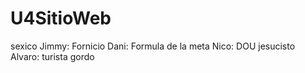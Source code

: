 # U4SitioWeb
sexico
Jimmy: Fornicio
Dani: Formula de la meta
Nico: DOU jesucisto
Alvaro: turista gordo